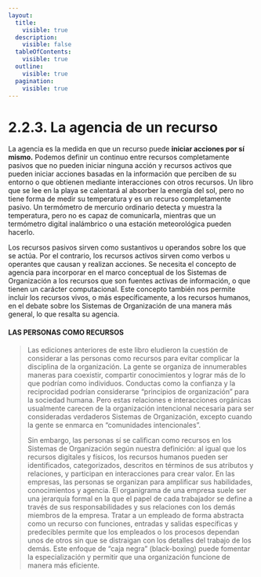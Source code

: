 ```yaml
---
layout:
  title:
    visible: true
  description:
    visible: false
  tableOfContents:
    visible: true
  outline:
    visible: true
  pagination:
    visible: true
---
```


# 2.2.3. La agencia de un recurso

La agencia es la medida en que un recurso puede **iniciar acciones por sí mismo.** Podemos definir un continuo entre recursos completamente pasivos que no pueden iniciar ninguna acción y recursos activos que pueden iniciar acciones basadas en la información que perciben de su entorno o que obtienen mediante interacciones con otros recursos. Un libro que se lee en la playa se calentará al absorber la energía del sol, pero no tiene forma de medir su temperatura y es un recurso completamente pasivo. Un termómetro de mercurio ordinario detecta y muestra la temperatura, pero no es capaz de comunicarla, mientras que un termómetro digital inalámbrico o una estación meteorológica pueden hacerlo.

Los recursos pasivos sirven como sustantivos u operandos sobre los que se actúa. Por el contrario, los recursos activos sirven como verbos u operantes que causan y realizan acciones. Se necesita el concepto de agencia para incorporar en el marco conceptual de los Sistemas de Organización a los recursos que son fuentes activas de información, o que tienen un carácter computacional. Este concepto también nos permite incluir los recursos vivos, o más específicamente, a los recursos humanos, en el debate sobre los Sistemas de Organización de una manera más general, lo que resalta su agencia.

#### LAS PERSONAS COMO RECURSOS

> Las ediciones anteriores de este libro eludieron la cuestión de considerar a las personas como recursos para evitar complicar la disciplina de la organización. La gente se organiza de innumerables maneras para coexistir, compartir conocimientos y lograr más de lo que podrían como individuos. Conductas como la confianza y la reciprocidad podrían considerarse “principios de organización” para la sociedad humana. Pero estas relaciones e interacciones orgánicas usualmente carecen de la organización intencional necesaria para ser consideradas verdaderos Sistemas de Organización, excepto cuando la gente se enmarca en “comunidades intencionales”.
>
> Sin embargo, las personas sí se califican como recursos en los Sistemas de Organización según nuestra definición: al igual que los recursos digitales y físicos, los recursos humanos pueden ser identificados, categorizados, descritos en términos de sus atributos y relaciones, y participan en interacciones para crear valor. En las empresas, las personas se organizan para amplificar sus habilidades, conocimientos y agencia. El organigrama de una empresa suele ser una jerarquía formal en la que el papel de cada trabajador se define a través de sus responsabilidades y sus relaciones con los demás miembros de la empresa. Tratar a un empleado de forma abstracta como un recurso con funciones, entradas y salidas específicas y predecibles permite que los empleados o los procesos dependan unos de otros sin que se distraigan con los detalles del trabajo de los demás. Este enfoque de “caja negra” (black-boxing) puede fomentar la especialización y permitir que una organización funcione de manera más eficiente.

